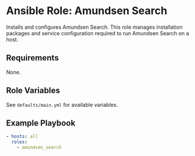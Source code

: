 # Ansible Role: Amundsen Search

Installs and configures Amundsen Search. This role manages installation packages and service configuration required to run Amundsen Search on a host.

## Requirements

None.

## Role Variables

See `defaults/main.yml` for available variables.

## Example Playbook

```yaml
- hosts: all
  roles:
    - amundsen_search
```
